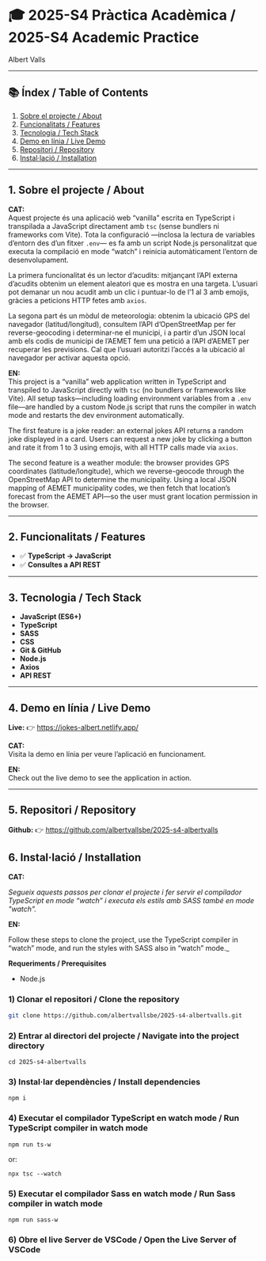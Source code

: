 # 🎓 2025-S4 Pràctica Acadèmica / 2025-S4 Academic Practice

Albert Valls

---

## 📚 Índex / Table of Contents

1. [Sobre el projecte / About](#1-sobre-el-projecte--about)
2. [Funcionalitats / Features](#2-funcionalitats--features)
3. [Tecnologia / Tech Stack](#3-tecnologia--tech-stack)
4. [Demo en línia / Live Demo](#4-demo-en-línia--live-demo)
5. [Repositori / Repository](#5-repositori--repository)
6. [Instal·lació / Installation](#6-instal·lació--installation)

---

## 1. Sobre el projecte / About

**CAT:**  
Aquest projecte és una aplicació web “vanilla” escrita en TypeScript i transpilada a JavaScript directament amb `tsc` (sense bundlers ni frameworks com Vite). Tota la configuració —inclosa la lectura de variables d’entorn des d’un fitxer `.env`— es fa amb un script Node.js personalitzat que executa la compilació en mode “watch” i reinicia automàticament l’entorn de desenvolupament.

La primera funcionalitat és un lector d’acudits: mitjançant l’API externa d’acudits obtenim un element aleatori que es mostra en una targeta. L’usuari pot demanar un nou acudit amb un clic i puntuar-lo de l’1 al 3 amb emojis, gràcies a peticions HTTP fetes amb `axios`.

La segona part és un mòdul de meteorologia: obtenim la ubicació GPS del navegador (latitud/longitud), consultem l’API d’OpenStreetMap per fer reverse-geocoding i determinar-ne el municipi, i a partir d’un JSON local amb els codis de municipi de l’AEMET fem una petició a l’API d’AEMET per recuperar les previsions. Cal que l’usuari autoritzi l’accés a la ubicació al navegador per activar aquesta opció.

**EN:**  
This project is a “vanilla” web application written in TypeScript and transpiled to JavaScript directly with `tsc` (no bundlers or frameworks like Vite). All setup tasks—including loading environment variables from a `.env` file—are handled by a custom Node.js script that runs the compiler in watch mode and restarts the dev environment automatically.

The first feature is a joke reader: an external jokes API returns a random joke displayed in a card. Users can request a new joke by clicking a button and rate it from 1 to 3 using emojis, with all HTTP calls made via `axios`.

The second feature is a weather module: the browser provides GPS coordinates (latitude/longitude), which we reverse-geocode through the OpenStreetMap API to determine the municipality. Using a local JSON mapping of AEMET municipality codes, we then fetch that location’s forecast from the AEMET API—so the user must grant location permission in the browser.

---

## 2. Funcionalitats / Features

- ✅ **TypeScript → JavaScript**
- ✅ **Consultes a API REST**

---

## 3. Tecnologia / Tech Stack

- **JavaScript (ES6+)**
- **TypeScript**
- **SASS**
- **CSS**
- **Git & GitHub**
- **Node.js**
- **Axios**
- **API REST**

---

## 4. Demo en línia / Live Demo

**Live:** 👉 https://jokes-albert.netlify.app/

**CAT:**  
Visita la demo en línia per veure l’aplicació en funcionament.

**EN:**  
Check out the live demo to see the application in action.

---

## 5. Repositori / Repository

**Github:** 👉 https://github.com/albertvallsbe/2025-s4-albertvalls

## 6. Instal·lació / Installation

**CAT:**

_Segueix aquests passos per clonar el projecte i fer servir el compilador TypeScript en mode “watch” i executa els estils amb SASS també en mode "watch"._

**EN:**

Follow these steps to clone the project, use the TypeScript compiler in “watch” mode, and run the styles with SASS also in “watch” mode.\_

**Requeriments / Prerequisites**

- Node.js

### 1) Clonar el repositori / Clone the repository

```bash
git clone https://github.com/albertvallsbe/2025-s4-albertvalls.git
```

### 2) Entrar al directori del projecte / Navigate into the project directory

```
cd 2025-s4-albertvalls
```

### 3) Instal·lar dependències / Install dependencies

```
npm i
```

### 4) Executar el compilador TypeScript en watch mode / Run TypeScript compiler in watch mode

```
npm run ts-w
```

or:

```
npx tsc --watch
```

### 5) Executar el compilador Sass en watch mode / Run Sass compiler in watch mode

```
npm run sass-w
```

### 6) Obre el live Server de VSCode / Open the Live Server of VSCode
